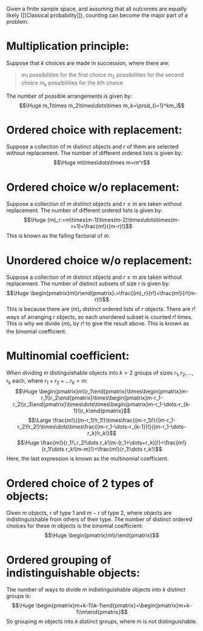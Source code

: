 
Given a finite sample space, and assuming that all outcomes are equally likely ([[Classical probability]]), counting can become the major part of a problem.

# Multiplication principle:

Suppose that $k$ choices are made in succession, where there are:
> $m_1$ possibilities for the first choice
> $m_2$ possibilities for the second choice
> $m_k$ possibilities for the $k$th choice

The number of possible arrangements is given by:
$$\Huge m_1\times m_2\times\dots\times m_k=\prod_{i=1}^km_i$$
# Ordered choice with replacement:

Suppose a collection of $m$ distinct objects and $r$ of them are selected without replacement. The number of different ordered lists is given by:
$$\Huge m\times\dots\times m=m^r$$
# Ordered choice w/o replacement:

Suppose a collection of $m$ distinct objects and $r\leq m$ are taken without replacement. The number of different ordered lists is given by:
$$\Huge (m)_r:=m\times(m-1)\times(m-2)\times\dots\times(m-r+1)=\frac{m!}{(m-r)!}$$
This is known as the falling factorial of $m$.

# Unordered choice w/o replacement:

Suppose a collection of $m$ distinct objects and $r\leq m$ are taken without replacement. The number of distinct subsets of size $r$ is given by:
$$\Huge \begin{pmatrix}m\\r\end{pmatrix}:=\frac{(m)_r}{r!}=\frac{m!}{r!(m-r)!}$$
This is because there are $(m)_r$ distinct ordered lists of $r$ objects. There are $r!$ ways of arranging $r$ objects, so each unordered subset is counted $r!$ times. This is why we divide $(m)_r$ by $r!$ to give the result above. This is known as the binomial coefficient.

# Multinomial coefficient:

When dividing $m$ distinguishable objects into $k>2$ groups of sizes $r_1,r_2,\dots,r_k$ each, where $r_1+r_2+\dots r_k=m$:
$$\Huge \begin{pmatrix}m\\r_1\end{pmatrix}\times\begin{pmatrix}m-r_1\\r_2\end{pmatrix}\times\begin{pmatrix}m-r_1-r_2\\r_3\end{pmatrix}\times\dots\times\begin{pmatrix}m-r_1-\dots-r_{k-1}\\r_k\end{pmatrix}$$
$$\Large \frac{m!}{(m-r_1)!r_1!}\times\frac{(m-r_1)!}{(m-r_1-r_2)!r_2!}\times\dots\times\frac{(m-r_1-\dots-r_{k-1})!}{(m-r_1-\dots-r_k)!r_k!}$$
$$\Huge \frac{m!}{r_1!\,r_2!\dots r_k!(m-(r_1+\dots+r_k))!}=\frac{m!}{r_1!\dots r_k!(m-m)!}=\frac{m!}{r_1!\dots r_k!}$$
Here, the last expression is known as the multinomial coefficient.

# Ordered choice of 2 types of objects:

Given $m$ objects, $r$ of type 1 and $m-r$ of type 2, where objects are indistinguishable from others of their type. The number of distinct ordered choices for these $m$ objects is the binomial coefficient:$$\Huge \begin{pmatrix}m\\r\end{pmatrix}$$
# Ordered grouping of indistinguishable objects:

The number of ways to divide $m$ indistinguishable objects into $k$ distinct groups is:
$$\Huge \begin{pmatrix}m+k-1\\k-1\end{pmatrix}=\begin{pmatrix}m+k-1\\m\end{pmatrix}$$
So grouping $m$ objects into $k$ distinct groups, where $m$ is not distinguishable.



